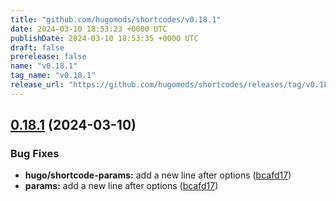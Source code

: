 ```yaml
---
title: "github.com/hugomods/shortcodes/v0.18.1"
date: 2024-03-10 18:53:23 +0000 UTC
publishDate: 2024-03-10 18:53:35 +0000 UTC
draft: false
prerelease: false
name: "v0.18.1"
tag_name: "v0.18.1"
release_url: "https://github.com/hugomods/shortcodes/releases/tag/v0.18.1"
---
```


## [0.18.1](https://github.com/hugomods/shortcodes/compare/v0.18.0...v0.18.1) (2024-03-10)


### Bug Fixes

* **hugo/shortcode-params:** add a new line after options ([bcafd17](https://github.com/hugomods/shortcodes/commit/bcafd17461f204c8770c0a615da7e2df835072c5))
* **params:** add a new line after options ([bcafd17](https://github.com/hugomods/shortcodes/commit/bcafd17461f204c8770c0a615da7e2df835072c5))
